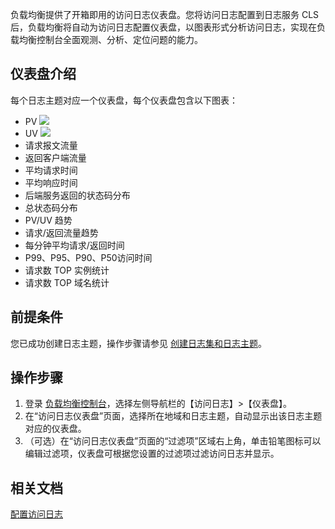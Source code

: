 负载均衡提供了开箱即用的访问日志仪表盘。您将访问日志配置到日志服务 CLS 后，负载均衡将自动为访问日志配置仪表盘，以图表形式分析访问日志，实现在负载均衡控制台全面观测、分析、定位问题的能力。

## 仪表盘介绍
每个日志主题对应一个仪表盘，每个仪表盘包含以下图表：
- PV
![](https://main.qcloudimg.com/raw/4e3877b8759cf6a5fead95f89bf949ac.png)
- UV
![](https://main.qcloudimg.com/raw/91fa322a77670fc69c452c84dad15a30.png)
- 请求报文流量
- 返回客户端流量
- 平均请求时间
- 平均响应时间
- 后端服务返回的状态码分布
- 总状态码分布
- PV/UV 趋势
- 请求/返回流量趋势
- 每分钟平均请求/返回时间
- P99、P95、P90、P50访问时间
- 请求数 TOP 实例统计
- 请求数 TOP 域名统计

## 前提条件
您已成功创建日志主题，操作步骤请参见 [创建日志集和日志主题](https://cloud.tencent.com/document/product/214/55139#step2)。

## 操作步骤
1. 登录 [负载均衡控制台](https://console.cloud.tencent.com/clb)，选择左侧导航栏的【访问日志】>【仪表盘】。
2. 在“访问日志仪表盘”页面，选择所在地域和日志主题，自动显示出该日志主题对应的仪表盘。
3. （可选）在“访问日志仪表盘”页面的“过滤项”区域右上角，单击铅笔图标可以编辑过滤项，仪表盘可根据您设置的过滤项过滤访问日志并显示。

## 相关文档
[配置访问日志](https://cloud.tencent.com/document/product/214/55139)
